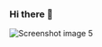 ### Hi there 👋

<!--
**jange29/jange29** is a ✨ _special_ ✨ repository because its `README.md` (this file) appears on your GitHub profile.

Here are some ideas to get you started:

- 🔭 I’m currently working on ...
- 🌱 I’m currently learning ...
- 👯 I’m looking to collaborate on ...
- 🤔 I’m looking for help with ...
- 💬 Ask me about ...
- 📫 How to reach me: ...
- 😄 Pronouns: ...
- ⚡ Fun fact: ...
-->
<img src="https://play-lh.googleusercontent.com/WcNgzJP5ZbprRIUUxxXPAjQlxrUsRn85fWRkAP_73eu8OhQFCY-wsDnbPBEYIUtivQ=w2560-h1440-rw" srcset="https://play-lh.googleusercontent.com/WcNgzJP5ZbprRIUUxxXPAjQlxrUsRn85fWRkAP_73eu8OhQFCY-wsDnbPBEYIUtivQ=w5120-h2880-rw 2x" class="T75of JrhTEc" aria-hidden="true" alt="Screenshot image 5" itemprop="image" data-iml="375036.10000002384">
